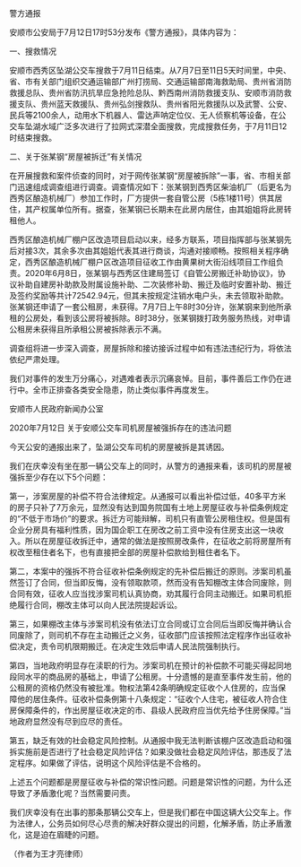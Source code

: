 

警方通报

安顺市公安局于7月12日17时53分发布《警方通报》，具体内容为：

一、搜救情况

安顺市西秀区坠湖公交车搜救于7月11日结束。从7月7日至11日5天时间里，中央、省、市有关部门组织交通运输部广州打捞局、交通运输部南海救助局、贵州省消防救援总队、贵州省防汛抗旱应急抢险总队、黔西南州消防救援支队、安顺市消防救援支队、贵州蓝天救援队、贵州弘剑搜救队、贵州省阳光救援队以及武警、公安、民兵等2100余人，动用水下机器人、雷达声呐定位仪、无人侦察机等设备，在公交车坠湖水域广泛多次进行了拉网式深潜全面搜救，完成搜救任务，于7月11日12时结束搜救。

二、关于张某钢“房屋被拆迁”有关情况

在开展搜救和案件侦查的同时，对于网传张某钢“房屋被拆除”一事，省、市相关部门迅速组成调查组进行调查。调查情况如下：张某钢到西秀区柴油机厂（后更名为西秀区酿造机械厂）参加工作时，厂方提供一套自管公房（5栋1楼11号）供其居住，其产权属单位所有。据查，张某钢已长期未在此房内居住，由其姐姐将此房转租他人。

西秀区酿造机械厂棚户区改造项目启动以来，经多方联系，项目指挥部与张某钢先后对接3次，其余多次由其姐姐代表其进行商谈，沟通对接顺畅。按照相关程序确定，西秀区酿造机械厂棚户区改造项目征收工作由黄果树大街沿线项目工作组负责。2020年6月8日，张某钢与西秀区住建局签订《自管公房搬迁补助协议》，协议补助自建房补助款及附属设施补助、二次装修补助、搬迁及临时安置补助、搬迁及签约奖励等共计72542.94元，但其未按规定注销水电户头，未去领取补助款。张某钢还申请了一套公租房，未获得。7月7日上午8时30分许，张某钢来到他所承租的公房处，看到该公房将被拆除。8时38分，张某钢拨打政务服务热线，对申请公租房未获得且所承租公房被拆除表示不满。

调查组将进一步深入调查，房屋拆除和接访接诉过程中如有违法违纪行为，将依法依纪严肃处理。

我们对事件的发生万分痛心，对遇难者表示沉痛哀悼。目前，事件善后工作仍在进行中。全市正排查各类安全隐患，防止类似事件再度发生。

安顺市人民政府新闻办公室

2020年7月12日 关于安顺公交车司机房屋被强拆存在的违法问题

今天公安的通报出来了，坠湖公交车司机的房屋被拆是其诱因。

我们在庆幸没有坐在那一辆公交车上的同时，从警方的通报来看，该司机的房屋被强拆至少存在以下5个问题：

第一，涉案房屋的补偿不符合法律规定。从通报可以看出补偿过低，40多平方米的房子只补了7万余元，显然没有达到国务院国有土地上房屋征收与补偿条例规定的“不低于市场价”的要求。拆迁方可能辩解，司机只有直管公房租住权。但是国有企业分房具有福利性质，因为国企职工在房改之前工资中没有住房支出这一块收入。所以在房屋征收拆迁中，通常的做法是按照房改条件，在征收之前将房屋所有权改至租住者名下，也有直接把全部的房屋补偿款给到租住者名下。

第二，本案中的强拆不符合征收补偿条例规定的先补偿后搬迁的原则。涉案司机虽然签订了合同，但当即反悔，没有领取款项，然而没有告知棚改主体合同废除，则合同有效，征收人应当找涉案司机认真协商，劝其履行合同主动搬迁。如果司机拒绝履行合同，棚改主体可以向人民法院提起诉讼。

第三，如果棚改主体与涉案司机没有依法订立合同或订立合同后当即反悔并确认合同废除了，则司机不存在主动搬迁之义务，征收部门应该按照法定程序作出征收补偿决定，责令司机限期搬迁。在决定生效后申请人民法院强制执行。

第四，当地政府明显存在渎职的行为。涉案司机在预计的补偿款不可能买得起同地段同水平的商品房的基础上，申请了公租房。十分遗憾的是直至事件发生前，他的公租房的资格仍然没有被批准。物权法第42条明确规定征收个人住房的，应当保障他的居住条件。征收补偿条例第十八条规定：“征收个人住宅，被征收人符合住房保障条件的，作出房屋征收决定的市、县级人民政府应当优先给予住房保障。”当地政府显然没有尽到应尽的责任。

第五，缺乏有效的社会稳定风险控制。从通报中我无法判断该棚户区改造启动和强拆实施前是否进行了社会稳定风险评估？如果没做社会稳定风险评估，那违反了法定程序。如果做了评估，说明这个风险评估是不合格的。

上述五个问题都是房屋征收与补偿的常识性问题。问题是常识性的问题，为什么还导致了矛盾激化呢？当然需要问责。

我们庆幸没有在出事的那条那辆公交车上，但是我们都在中国这辆大公交车上。作为法律人，公务员如何尽心尽责的解决好群众提出的问题，化解矛盾，防止矛盾激化，这是迫在眉睫的问题。

（作者为王才亮律师）


